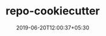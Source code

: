 ---
title: "repo-cookiecutter"
date: 2019-06-20T12:00:37+05:30
type: "organisations"
org_name: "Developers Italia"
repo_desc: "This repo is meant to be used as a template for creating new repos"
repo_link: https://github.com/italia/repo-cookiecutter
---